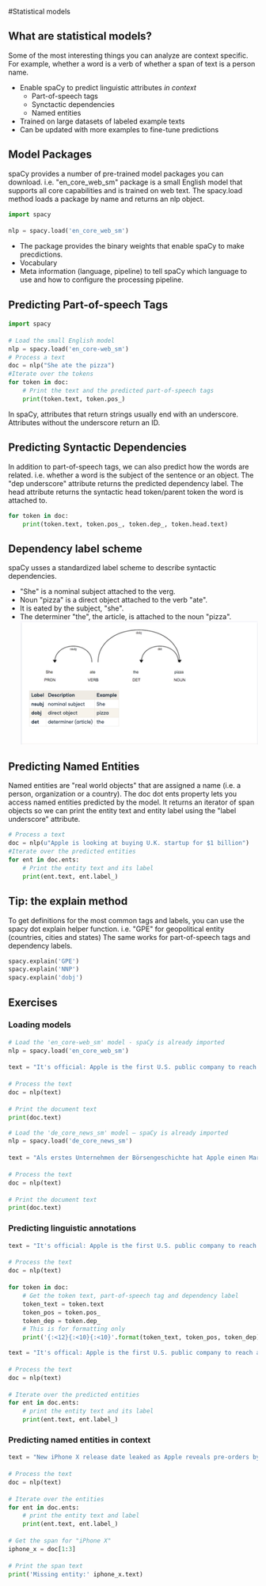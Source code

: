 #Statistical models

## What are statistical models?
Some of the most interesting things you can analyze are context specific.
For example, whether a word is a verb of whether a span of text is a person name.
- Enable spaCy to predict linguistic attributes *in context*
	- Part-of-speech tags
	- Synctactic dependencies
	- Named entities
- Trained on large datasets of labeled example texts
- Can be updated with more examples to fine-tune predictions

## Model Packages
spaCy provides a number of pre-trained model packages you can download.
i.e. "en\_core\_web\_sm" package is a small English model that supports all core capabilities and is trained on web text.
The spacy.load method loads a package by name and returns an nlp object.
```python
import spacy

nlp = spacy.load('en_core_web_sm')
```
- The package provides the binary weights that enable spaCy to make precdictions.
- Vocabulary
- Meta information (language, pipeline) to tell spaCy which language to use and how to configure the processing pipeline.

## Predicting Part-of-speech Tags
```python
import spacy

# Load the small English model
nlp = spacy.load('en_core-web_sm')
# Process a text
doc = nlp("She ate the pizza")
#Iterate over the tokens
for token in doc:
    # Print the text and the predicted part-of-speech tags
    print(token.text, token.pos_)
```
In spaCy, attributes that return strings usually end with an underscore.
Attributes without the underscore return an ID.

## Predicting Syntactic Dependencies
In addition to part-of-speech tags, we can also predict how the words are related.
i.e. whether a word is the subject of the sentence or an object.
The "dep underscore" attribute returns the predicted dependency label.
The head attribute returns the syntactic head token/parent token the word is attached to.
```python
for token in doc:
    print(token.text, token.pos_, token.dep_, token.head.text)
```

## Dependency label scheme
spaCy usses a standardized label scheme to describe syntactic dependencies.
- "She" is a nominal subject attached to the verg.
- Noun "pizza" is a direct object attached to the verb "ate".
- It is eated by the subject, "she".
- The determiner "the", the article, is attached to the noun "pizza".
![statistical-models_dependency-label-scheme](../images/statistical-models_dependency-label-scheme.png)

## Predicting Named Entities
Named entities are "real world objects" that are assigned a name (i.e. a person, organization or a country).
The doc dot ents property lets you access named entities predicted by the model.
It returns an iterator of span objects so we can print the entity text and entity label using the "label underscore" attribute.
```python
# Process a text
doc = nlp(u"Apple is looking at buying U.K. startup for $1 billion")
#Iterate over the predicted entities
for ent in doc.ents:
    # Print the entity text and its label
    print(ent.text, ent.label_)
```

## Tip: the explain method
To get definitions for the most common tags and labels, you can use the spacy dot explain helper function.
i.e. "GPE" for geopolitical entity (countries, cities and states)
The same works for part-of-speech tags and dependency labels.
```python
spacy.explain('GPE')
spacy.explain('NNP')
spacy.explain('dobj')
```

## Exercises

### Loading models
```python
# Load the 'en_core-web_sm' model - spaCy is already imported
nlp = spacy.load('en_core_web_sm')

text = "It's official: Apple is the first U.S. public company to reach a $1 trillion market value"

# Process the text
doc = nlp(text)

# Print the document text
print(doc.text)
```

```python
# Load the 'de_core_news_sm' model – spaCy is already imported
nlp = spacy.load('de_core_news_sm')

text = "Als erstes Unternehmen der Börsengeschichte hat Apple einen Marktwert von einer Billion US-Dollar erreicht"

# Process the text
doc = nlp(text)

# Print the document text
print(doc.text)
```

### Predicting linguistic annotations
```python
text = "It's official: Apple is the first U.S. public company to reach a $1 trillion market value"

# Process the text
doc = nlp(text)

for token in doc:
    # Get the token text, part-of-speech tag and dependency label
    token_text = token.text
    token_pos = token.pos_
    token_dep = token.dep_
    # This is for formatting only
    print('{:<12}{:<10}{:<10}'.format(token_text, token_pos, token_dep))
```

```python
text = "It's offical: Apple is the first U.S. public company to reach a $1 trillion market value"

# Process the text
doc = nlp(text)

# Iterate over the predicted entities
for ent in doc.ents:
    # print the entity text and its label
    print(ent.text, ent.label_)
```

### Predicting named entities in context
```python
text = "New iPhone X release date leaked as Apple reveals pre-orders by mistake"

# Process the text
doc = nlp(text)

# Iterate over the entities
for ent in doc.ents:
    # print the entity text and label
    print(ent.text, ent.label_)

# Get the span for "iPhone X"
iphone_x = doc[1:3]

# Print the span text
print('Missing entity:' iphone_x.text)
```
